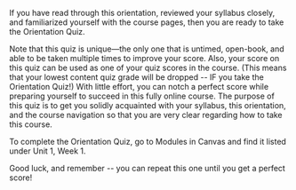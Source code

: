 If you have read through this orientation, reviewed your syllabus closely, and familiarized yourself with the course pages, then you are ready to take the Orientation Quiz.

Note that this quiz is unique—the only one that is untimed, open-book, and able to be taken multiple times to improve your score. Also, your score on this quiz can be used as one of your quiz scores in the course. \(This means that your lowest content quiz grade will be dropped -- IF you take the Orientation Quiz!\) With little effort, you can notch a perfect score while preparing yourself to succeed in this fully online course. The purpose of this quiz is to get you solidly acquainted with your syllabus, this orientation, and the course navigation so that you are very clear regarding how to take this course.

To complete the Orientation Quiz, go to Modules in Canvas and find it listed under Unit 1, Week 1.

Good luck, and remember -- you can repeat this one until you get a perfect score!

